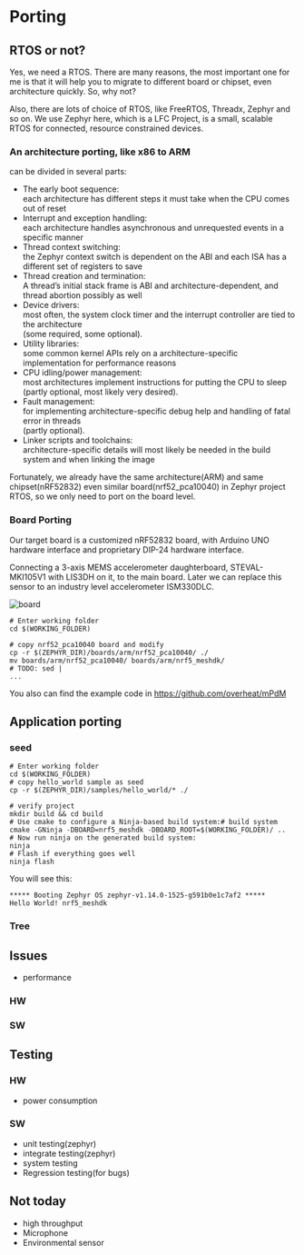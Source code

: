 # Porting 

## RTOS or not?
Yes, we need a RTOS. There are many reasons, the most important one for me is that it will help you to migrate to different board or chipset, even architecture quickly. So, why not?

Also, there are lots of choice of RTOS, like FreeRTOS, Threadx, Zephyr and so on. We use Zephyr here, which is a LFC Project, is a small, scalable RTOS for connected, resource constrained devices.

### An architecture porting, like x86 to ARM
can be divided in several parts:
- The early boot sequence:  
    each architecture has different steps it must take when the CPU comes out of reset  
- Interrupt and exception handling:  
    each architecture handles asynchronous and unrequested events in a specific manner  
- Thread context switching:  
    the Zephyr context switch is dependent on the ABI and each ISA has a different set of registers to save  
- Thread creation and termination:  
    A thread’s initial stack frame is ABI and architecture-dependent, and thread abortion possibly as well  
- Device drivers:  
    most often, the system clock timer and the interrupt controller are tied to the architecture  
    (some required, some optional).
- Utility libraries:  
    some common kernel APIs rely on a architecture-specific implementation for performance reasons  
- CPU idling/power management:  
    most architectures implement instructions for putting the CPU to sleep  
    (partly optional, most likely very desired).
- Fault management:  
    for implementing architecture-specific debug help and handling of fatal error in threads  
    (partly optional).
- Linker scripts and toolchains:  
    architecture-specific details will most likely be needed in the build system and when linking the image  

Fortunately, we already have the same architecture(ARM) and same chipset(nRF52832) even similar board(nrf52_pca10040) in Zephyr project RTOS, so we only need to port on the board level.

### Board Porting

Our target board is a customized nRF52832 board, with Arduino UNO hardware interface and proprietary DIP-24 hardware interface.

Connecting a 3-axis MEMS accelerometer daughterboard, STEVAL-MKI105V1
with LIS3DH on it, to the main board. Later we can replace this sensor to an industry level accelerometer ISM330DLC.

![board](images/nrf5_mesh.png)

```
# Enter working folder
cd $(WORKING_FOLDER) 

# copy nrf52_pca10040 board and modify
cp -r $(ZEPHYR_DIR)/boards/arm/nrf52_pca10040/ ./
mv boards/arm/nrf52_pca10040/ boards/arm/nrf5_meshdk/
# TODO: sed | 
...
```
You also can find the example code in https://github.com/overheat/mPdM


## Application porting
### seed
```
# Enter working folder
cd $(WORKING_FOLDER) 
# copy hello_world sample as seed
cp -r $(ZEPHYR_DIR)/samples/hello_world/* ./

# verify project
mkdir build && cd build
# Use cmake to configure a Ninja-based build system:# build system
cmake -GNinja -DBOARD=nrf5_meshdk -DBOARD_ROOT=$(WORKING_FOLDER)/ ..
# Now run ninja on the generated build system:
ninja
# Flash if everything goes well
ninja flash
```

You will see this:
```
***** Booting Zephyr OS zephyr-v1.14.0-1525-g591b0e1c7af2 *****
Hello World! nrf5_meshdk
```

### Tree





## Issues

- performance
### HW
### SW

## Testing
### HW
- power consumption
### SW
- unit testing(zephyr)
- integrate testing(zephyr)
- system testing
- Regression testing(for bugs)


## Not today
- high throughput
- Microphone
- Environmental sensor